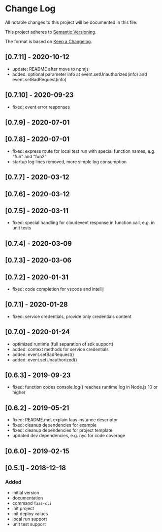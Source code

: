 # Change Log

All notable changes to this project will be documented in this file.

This project adheres to [Semantic Versioning](http://semver.org/).

The format is based on [Keep a Changelog](http://keepachangelog.com/).

## [0.7.11] - 2020-10-12

- update: README after move to npmjs
- added: optional parameter info at event.setUnauthorized(info) and event.setBadRequest(info)

## [0.7.10] - 2020-09-23

- fixed; event error responses

## [0.7.9] - 2020-07-01

## [0.7.8] - 2020-07-01

- fixed: express route for local test run with special function names, e.g. "fun" and "fun2"
- startup log lines removed, more simple log consumption

## [0.7.7] - 2020-03-12

## [0.7.6] - 2020-03-12

## [0.7.5] - 2020-03-11

- fixed: special handling for cloudevent response in function call, e.g. in unit tests
## [0.7.4] - 2020-03-09

## [0.7.3] - 2020-03-06

## [0.7.2] - 2020-01-31

- fixed: code completion for vscode and intellij

## [0.7.1] - 2020-01-28

- fixed: service credentials, provide only credentials content

## [0.7.0] - 2020-01-24

- optimized runtime (full separation of sdk support)
- added: context methods for service credentials
- added: event.setBadRequest()
- added: event.setUnauthorized()

## [0.6.3] - 2019-09-23

- fixed: function codes console.log() reaches runtime log in Node.js 10 or higher

## [0.6.2] - 2019-05-21

- fixed: README.md, explain faas instance descriptor
- fixed: cleanup dependencies for example
- fixed: cleanup dependencies for project template
- updated dev dependencies, e.g. nyc for code coverage

## [0.6.0] - 2019-02-15

## [0.5.1] - 2018-12-18

### Added

- initial version
- documentation
- command `faas-cli`
- init project
- init deploy values
- local run support
- unit test support

